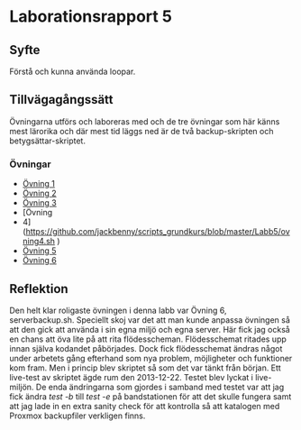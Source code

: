 # Laborationsrapport 5 #

## Syfte ##
Förstå och kunna använda loopar.

## Tillvägagångssätt ##
Övningarna utförs och laboreras med och de tre övningar som här känns mest 
lärorika och där mest tid läggs ned är de två backup-skripten och 
betygsättar-skriptet.

### Övningar ###
* [Övning 1](https://github.com/jackbenny/scripts_grundkurs/blob/master/Labb5/ovning1.sh)
* [Övning 2](https://github.com/jackbenny/scripts_grundkurs/blob/master/Labb5/ovning2.sh)
* [Övning 3](https://github.com/jackbenny/scripts_grundkurs/blob/master/Labb5/ovning3.sh)
* [Övning
* 4](https://github.com/jackbenny/scripts_grundkurs/blob/master/Labb5/ovning4.sh
)
* [Övning 5](https://github.com/jackbenny/scripts_grundkurs/blob/master/Labb5/ovning5.sh)
* [Övning 6](http://github.com/jackbenny/scripts_grundkurs/tree/master/Labb5/serverbackup)

## Reflektion ##
Den helt klar roligaste övningen i denna labb var Övning 6, serverbackup.sh.
Speciellt skoj var det att man kunde anpassa övningen så att den gick att
använda i sin egna miljö och egna server. Här fick jag också en chans att öva
lite på att rita flödesscheman. Flödesschemat ritades upp innan själva kodandet
påbörjades. Dock fick flödesschemat ändras något under arbetets gång efterhand
som nya problem, möjligheter och funktioner kom fram. Men i princip blev
skriptet så som det var tänkt från början.
Ett live-test av skriptet ägde rum den 2013-12-22. Testet blev lyckat i
live-miljön. De enda ändringarna som gjordes i samband med testet var att jag
fick ändra _test -b_ till _test -e_ på bandstationen för att det skulle fungera
samt att jag lade in en extra sanity check för att kontrolla så att katalogen
med Proxmox backupfiler verkligen finns.
